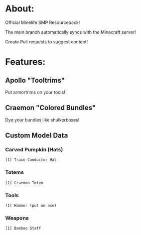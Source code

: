 # About:
Official Minelife SMP Resourcepack!

The main branch automatically syncs with the Minecraft server!

Create Pull requests to suggest content!

# Features:
## Apollo "Tooltrims"
Put armortrims on your tools!
## Craemon "Colored Bundles"
Dye your bundles like shulkerboxes!
## Custom Model Data
### Carved Pumpkin (Hats)
    [1] Train Conductor Hat
### Totems
    [1] Craemon Totem
### Tools
    [1] Hammer (put on axe)
### Weapons
    [1] Bamboo Staff
